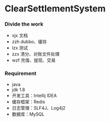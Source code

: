 ClearSettlementSystem
=====================

### Divide the work

- xjx 文档
- zzh dubbo、缓存
- lzx 测试
- zzx 清分、对账文件处理
- wzf 充值、提现、交易

### Requirement

- java
- jdk 1.8
- 开发工具：Intellij IDEA
- 缓存框架：Redis
- 日志管理：SLF4J、Log4j2
- 数据库：MySQL